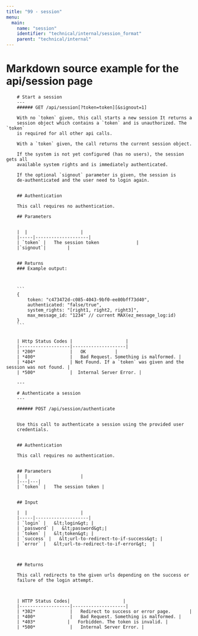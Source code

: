 ```yaml
---
title: "99 - session"
menu:
  main:
    name: "session"
    identifier: "technical/internal/session_format"
    parent: "technical/internal"
---
```

# Markdown source example for the api/session page

		# Start a session
		---
		###### GET /api/session[?token=token][&signout=1]

		With no `token` given, this call starts a new session It returns a
		session object which contains a `token` and is unauthorized. The `token`
		is required for all other api calls.

		With a `token` given, the call returns the current session object.

		If the system is not yet configured (has no users), the session gets all
		available system rights and is immediately authenticated.

		If the optional `signout` parameter is given, the session is
		de-authenticated and the user need to login again.


		## Authentication

		This call requires no authentication.

		## Parameters


		|  |                    |
		|-----|--------------------|
		| `token` |   The session token 			 |
		|`signout`|        |


		## Returns
		### Example output:



		```
		{
			token: "c473472d-c085-4043-9bf0-ee80bff73d40",
			authenticated: "false/true",
			system_rights: "[right1, right2, right3]",
			max_message_id: "1234" // current MAX(ez_message_log:id)
		}
		```


		| Http Status Codes |                    |
		|-------------------|--------------------|
		| *200* 			|   OK 			 |
		| *400*             |   Bad Request. Something is malformed. |
		| *404*             | Not Found. If a `token` was given and the session was not found. |
		| *500*  			|  Internal Server Error. |

		---

		# Authenticate a session
		---

		###### POST /api/session/authenticate


		Use this call to authenticate a session using the provided user
		credentials.


		## Authentication

		This call requires no authentication.


		## Parameters
		|  |                    |
		|---|---|
		| `token` |   The session token |


		## Input

		|  |                    |
		|-----|--------------------|
		| `login` |   &lt;login&gt; |
		| `password` |   &lt;password&gt;|
		| `token` |   &lt;token&gt; |
		| `success` |   &lt;url-to-redirect-to-if-success&gt; |
		| `error` |   &lt;url-to-redirect-to-if-error&gt;  |



		## Returns

		This call redirects to the given urls depending on the success or
		failure of the login attempt.



		| HTTP Status Codes|                    |
		|-------------------|--------------------|
		| *302* 			|   Redirect to success or error page.		 |
		| *400*             |   Bad Request. Something is malformed. |
		| *403*            |   Forbidden. The token is invalid. |
		| *500*  			|   Internal Server Error. |



